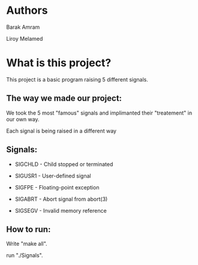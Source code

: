 # Authors
Barak Amram

Liroy Melamed

# What is this project?

This project is a basic program raising 5 different signals.

## The way we made our project:
We took the 5 most "famous" signals and implimanted their "treatement" in our own way.

Each signal is being raised in a different way

## Signals: 

* SIGCHLD - Child stopped or terminated

* SIGUSR1 - User-defined signal

* SIGFPE - Floating-point exception

* SIGABRT - Abort signal from abort(3)

* SIGSEGV - Invalid memory reference


## How to run:

Write "make all".

run "./Signals".
